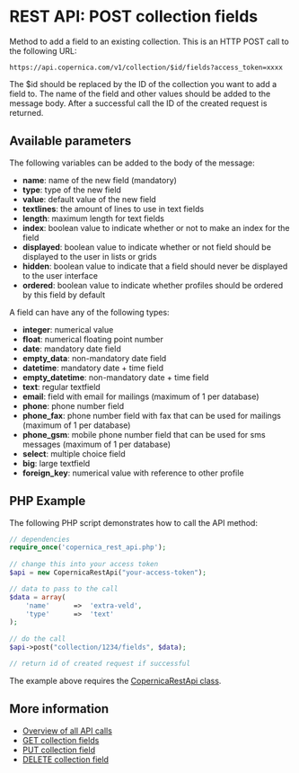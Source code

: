 # REST API: POST collection fields

Method to add a field to an existing collection. This is an HTTP 
POST call to the following URL:

`https://api.copernica.com/v1/collection/$id/fields?access_token=xxxx`

The $id should be replaced by the ID of the collection you want to add a
field to. The name of the field and other values should be added to the 
message body. After a successful call the ID of the created request is returned.

## Available parameters

The following variables can be added to the body of the message:

* **name**: name of the new field (mandatory)
* **type**: type of the new field
* **value**: default value of the new field
* **textlines**: the amount of lines to use in text fields
* **length**: maximum length for text fields
* **index**: boolean value to indicate whether or not to make an index for the field
* **displayed**: boolean value to indicate whether or not field should be displayed to the user in lists or grids
* **hidden**: boolean value to indicate that a field should never be displayed to the user interface
* **ordered**: boolean value to indicate whether profiles should be ordered by this field by default

A field can have any of the following types:

* **integer**: numerical value
* **float**: numerical floating point number
* **date**: mandatory date field
* **empty_data**: non-mandatory date field
* **datetime**: mandatory date + time field
* **empty_datetime**: non-mandatory date + time field
* **text**: regular textfield
* **email**: field with email for mailings (maximum of 1 per database)
* **phone**: phone number field
* **phone_fax**: phone number field with fax that can be used for mailings (maximum of 1 per database)
* **phone_gsm**: mobile phone number field that can be used for sms messages (maximum of 1 per database)
* **select**: multiple choice field
* **big**: large textfield
* **foreign_key**: numerical value with reference to other profile

## PHP Example

The following PHP script demonstrates how to call the API method:

```php
// dependencies
require_once('copernica_rest_api.php');
    
// change this into your access token
$api = new CopernicaRestApi("your-access-token");

// data to pass to the call
$data = array(
    'name'      =>  'extra-veld',
    'type'      =>  'text'
);
    
// do the call
$api->post("collection/1234/fields", $data);

// return id of created request if successful
```

The example above requires the [CopernicaRestApi class](rest-php).
    
## More information

* [Overview of all API calls](rest-api)
* [GET collection fields](rest-get-collection-fields)
* [PUT collection field](rest-put-collection-field)
* [DELETE collection field](rest-delete-collection-field)
